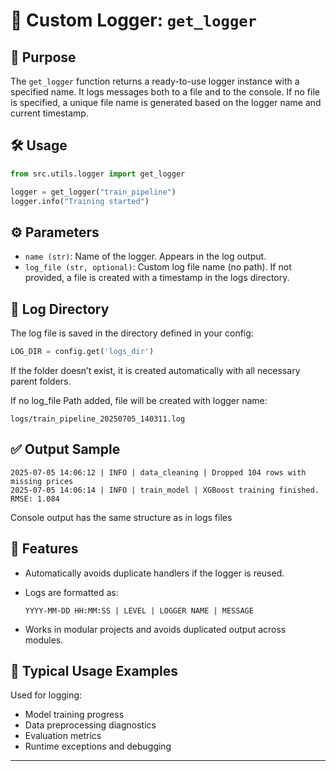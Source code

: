 # 🧾 Custom Logger: `get_logger`

## 📌 Purpose

The `get_logger` function returns a ready-to-use logger instance with a specified name. It logs messages both to a file and to the console. If no file is specified, a unique file name is generated based on the logger name and current timestamp.

## 🛠️ Usage

```python
from src.utils.logger import get_logger

logger = get_logger("train_pipeline")
logger.info("Training started")
```
## ⚙️ Parameters

* `name (str)`: Name of the logger. Appears in the log output.
* `log_file (str, optional)`: Custom log file name (no path). If not provided, a file is created with a timestamp in the logs directory.

## 📁 Log Directory

The log file is saved in the directory defined in your config:

```python
LOG_DIR = config.get('logs_dir')
```

If the folder doesn’t exist, it is created automatically with all necessary parent folders.

If no log_file Path added, file will be created with logger name:

```
logs/train_pipeline_20250705_140311.log
```

## ✅ Output Sample

```
2025-07-05 14:06:12 | INFO | data_cleaning | Dropped 104 rows with missing prices
2025-07-05 14:06:14 | INFO | train_model | XGBoost training finished. RMSE: 1.084
```
Console output has the same structure as in logs files



## 🧠 Features

* Automatically avoids duplicate handlers if the logger is reused.
* Logs are formatted as:

  ```
  YYYY-MM-DD HH:MM:SS | LEVEL | LOGGER NAME | MESSAGE
  ```
* Works in modular projects and avoids duplicated output across modules.

## 🧪 Typical Usage Examples

Used for logging:

* Model training progress
* Data preprocessing diagnostics
* Evaluation metrics
* Runtime exceptions and debugging


---
